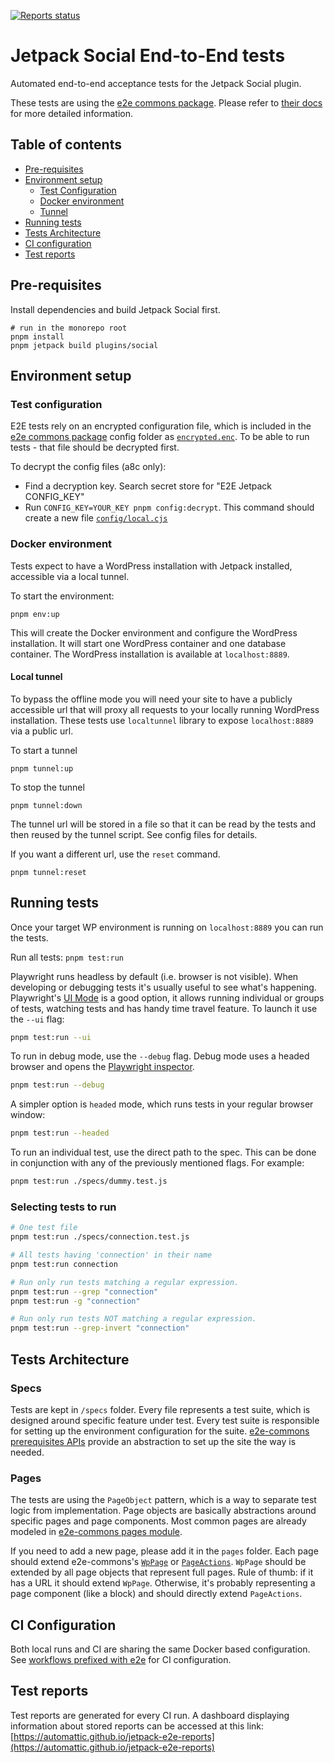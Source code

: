 [![Reports status](https://img.shields.io/website?down_color=grey&down_message=Dashboard%20offline&style=for-the-badge&label=E2E%20TEST%20REPORTS&up_color=green&up_message=see%20dashboard&url=https%3A%2F%2Fautomattic.github.io%2Fjetpack-e2e-reports%2F%23%2F)](https://automattic.github.io/jetpack-e2e-reports)

# Jetpack Social End-to-End tests

Automated end-to-end acceptance tests for the Jetpack Social plugin.

These tests are using the [e2e commons package](../../../../../tools/e2e-commons). Please refer to [their docs](../../../../../tools/e2e-commons/README.md) for more detailed information.

## Table of contents

- [Pre-requisites](#pre-requisites)
- [Environment setup](#environment-setup)
  - [Test Configuration](#test-configuration)
  - [Docker environment](#docker-environment)
  - [Tunnel](#local-tunnel)
- [Running tests](#running-tests)
- [Tests Architecture](#tests-architecture)
- [CI configuration](#ci-configuration)
- [Test reports](#test-reports)

## Pre-requisites

Install dependencies and build Jetpack Social first.

```shell
# run in the monorepo root
pnpm install
pnpm jetpack build plugins/social
```

## Environment setup

### Test configuration

E2E tests rely on an encrypted configuration file, which is included in the [e2e commons package](../../../../../tools/e2e-commons) config folder as [`encrypted.enc`](../../../../../tools/e2e-commons/config/encrypted.enc). To be able to run tests - that file should be decrypted first.

To decrypt the config files (a8c only):

- Find a decryption key. Search secret store for "E2E Jetpack CONFIG_KEY"
- Run `CONFIG_KEY=YOUR_KEY pnpm config:decrypt`. This command should create a new file [`config/local.cjs`](./config/local.cjs)

### Docker environment

Tests expect to have a WordPress installation with Jetpack installed, accessible via a local tunnel.

To start the environment:

```shell
pnpm env:up
```

This will create the Docker environment and configure the WordPress installation. It will start one WordPress container and one database container. The WordPress installation is available at `localhost:8889`.

#### Local tunnel

To bypass the offline mode you will need your site to have a publicly accessible url that will proxy all requests to your locally running WordPress installation.
These tests use `localtunnel` library to expose `localhost:8889` via a public url.

To start a tunnel

```
pnpm tunnel:up
```

To stop the tunnel

```
pnpm tunnel:down
```

The tunnel url will be stored in a file so that it can be read by the tests and then reused by the tunnel script. See config files for details.

If you want a different url, use the `reset` command.

```
pnpm tunnel:reset
```

## Running tests

Once your target WP environment is running on `localhost:8889` you can run the tests.

Run all tests: `pnpm test:run`

Playwright runs headless by default (i.e. browser is not visible). When developing or debugging tests it's usually useful to see what's happening. Playwright's [UI Mode](https://playwright.dev/docs/test-ui-mode) is a good option, it allows running individual or groups of tests, watching tests and has handy time travel feature. To launch it use the `--ui` flag:

```bash
pnpm test:run --ui
```

To run in debug mode, use the `--debug` flag. Debug mode uses a headed browser and opens the [Playwright inspector](https://playwright.dev/docs/inspector/).

```bash
pnpm test:run --debug
```

A simpler option is `headed` mode, which runs tests in your regular browser window:

```bash
pnpm test:run --headed
```

To run an individual test, use the direct path to the spec. This can be done in conjunction with any of the previously mentioned flags. For example:

```bash
pnpm test:run ./specs/dummy.test.js
```

### Selecting tests to run

```bash
# One test file
pnpm test:run ./specs/connection.test.js

# All tests having 'connection' in their name
pnpm test:run connection

# Run only run tests matching a regular expression.
pnpm test:run --grep "connection"
pnpm test:run -g "connection"

# Run only run tests NOT matching a regular expression.
pnpm test:run --grep-invert "connection"
```

## Tests Architecture

### Specs

Tests are kept in `/specs` folder. Every file represents a test suite, which is designed around specific feature under test.
Every test suite is responsible for setting up the environment configuration for the suite. [e2e-commons prerequisites APIs](../../../../../tools/e2e-commons/env/prerequisites.js) provide an abstraction to set up the site the way is needed.

### Pages

The tests are using the `PageObject` pattern, which is a way to separate test logic from implementation. Page objects are basically abstractions around specific pages and page components.
Most common pages are already modeled in [e2e-commons pages module](../../../../../tools/e2e-commons/pages).

If you need to add a new page, please add it in the `pages` folder.
Each page should extend e2e-commons's [`WpPage`](../../../../../tools/e2e-commons/pages/wp-page.js) or [`PageActions`](../../../../../tools/e2e-commons/pages/page-actions.js).
`WpPage` should be extended by all page objects that represent full pages. Rule of thumb: if it has a URL it should extend `WpPage`. Otherwise, it's probably representing a page component (like a block) and should directly extend `PageActions`.

## CI Configuration

Both local runs and CI are sharing the same Docker based configuration.
See [workflows prefixed with e2e](../../../../../.github/workflows) for CI configuration.

## Test reports

Test reports are generated for every CI run. A dashboard displaying information about stored reports can be accessed at this link: [https://automattic.github.io/jetpack-e2e-reports](https://automattic.github.io/jetpack-e2e-reports)
